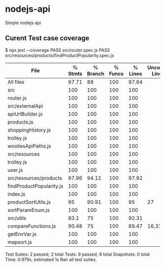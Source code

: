 # nodejs-api

Simple nodejs api

## Curent Test case coverage

\$ npx jest --coverage
PASS src/router.spec.js
PASS src/resources/products/findProductPopularity.spec.js

| File                     | % Stmts | % Branch | % Funcs | % Lines | Uncovered Line #s |
| ------------------------ | ------- | -------- | ------- | ------- | ----------------- |
| All files                | 97.71   | 88       | 100     | 97.64   |
| src                      | 100     | 100      | 100     | 100     |
| router.js                | 100     | 100      | 100     | 100     |
| src/externalApi          | 100     | 100      | 100     | 100     |
| apiUrlBuilder.js         | 100     | 100      | 100     | 100     |
| products.js              | 100     | 100      | 100     | 100     |
| shoppingHistory.js       | 100     | 100      | 100     | 100     |
| trolley.js               | 100     | 100      | 100     | 100     |
| wooliesApiPaths.js       | 100     | 100      | 100     | 100     |
| src/resources            | 100     | 100      | 100     | 100     |
| trolley.js               | 100     | 100      | 100     | 100     |
| user.js                  | 100     | 100      | 100     | 100     |
| src/resources/products   | 97.96   | 94.12    | 100     | 97.92   |
| findProductPopularity.js | 100     | 100      | 100     | 100     |
| index.js                 | 100     | 100      | 100     | 100     |
| productSortUtils.js      | 95      | 90.91    | 100     | 95      | 27                |
| sortParamEnum.js         | 100     | 100      | 100     | 100     |
| src/utils                | 93.1    | 75       | 100     | 92.31   |
| compareFunctions.js      | 90.48   | 75       | 100     | 89.47   | 16,31             |
| getEnvVar.js             | 100     | 100      | 100     | 100     |
| mapsort.js               | 100     | 100      | 100     | 100     |

Test Suites: 2 passed, 2 total
Tests: 9 passed, 9 total
Snapshots: 0 total
Time: 0.979s, estimated 1s
Ran all test suites.
